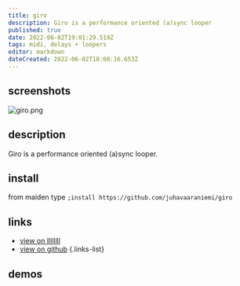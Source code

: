 ```yaml
---
title: giro
description: Giro is a performance oriented (a)sync looper
published: true
date: 2022-06-02T19:01:29.519Z
tags: midi, delays + loopers
editor: markdown
dateCreated: 2022-06-02T18:08:16.653Z
---
```


## screenshots
![giro.png](/community/julesv/giro.png)
## description

Giro is a performance oriented (a)sync looper.

## install

from maiden type
`;install https://github.com/juhavaaraniemi/giro`

## links

- [view on llllllll](https://llllllll.co/t/giro/55586)
- [view on github](https://github.com/juhavaaraniemi/giro)
{.links-list}

## demos